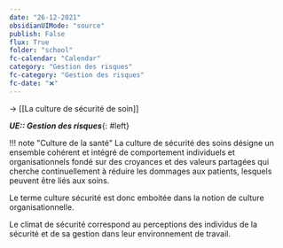 ```yaml
---
date: "26-12-2021"
obsidianUIMode: "source"
publish: False
flux: True
folder: "school"
fc-calendar: "Calendar"
category: "Gestion des risques"
fc-category: "Gestion des risques"
fc-date: "❌"
---
```

→ [[La culture de sécurité de soin]]

***UE:: Gestion des risques***{: #left}  

!!! note "Culture de la santé"
	La culture de sécurité des soins désigne un ensemble cohérent et intégré de comportement individuels et organisationnels fondé sur des croyances et des valeurs partagées qui cherche continuellement à réduire les dommages aux patients, lesquels peuvent être liés aux soins.

Le terme culture sécurité est donc emboitée dans la notion de culture organisationnelle.

Le climat de sécurité correspond au perceptions des individus de la sécurité et de sa gestion dans leur environnement de travail.